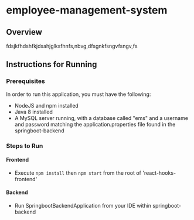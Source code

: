# employee-management-system

## Overview
fdsjkfhdshfkjdsahjglksfhnfs,nbvg,dfsgnkfsngvfsngv,fs

## Instructions for Running

### Prerequisites
In order to run this application, you must have the following:
* NodeJS and npm installed
* Java 8 installed
* A MySQL server running, with a database called "ems" and a username and password matching the application.properties file found in the springboot-backend

### Steps to Run
#### Frontend
* Execute `npm install` then `npm start` from the root of 'react-hooks-frontend'

#### Backend
* Run SpringbootBackendApplication from your IDE within springboot-backend
